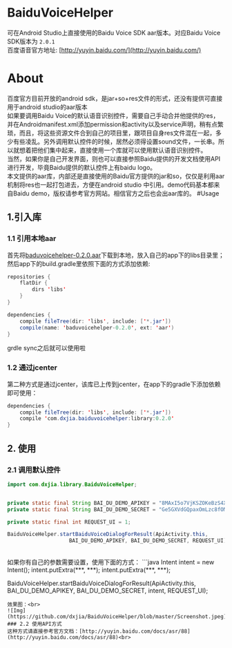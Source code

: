 # BaiduVoiceHelper
可在Android Studio上直接使用的Baidu Voice SDK aar版本。对应Baidu Voice SDK版本为 `2.0.1` <br>
百度语音官方地址: [http://yuyin.baidu.com/](http://yuyin.baidu.com/)
# About
  百度官方目前开放的android sdk，是jar+so+res文件的形式，还没有提供可直接用于android studio的aar版本<br>
如果要调用Baidu Voice的默认语音识别控件，需要自己手动合并他提供的res，并在Androidmanifest.xml添加permission和activity以及service声明，稍有点繁琐，而且，将这些资源文件合到自己的项目里，跟项目自身res文件混在一起，多少有些凌乱。另外调用默认控件的时候，居然必须得设置sound文件，一长串。所以就想着把他们集中起来，直接使用一个库就可以使用默认语音识别控件。<br>
当然，如果你是自己开发界面，则也可以直接参照Baidu提供的开发文档使用API进行开发，毕竟Baidu提供的默认控件上有baidu logo。<br>
    本文提供的aar库，内部还是直接使用的Baidu官方提供的jar和so，仅仅是利用aar机制将res也一起打包进去，方便在android studio 中引用。demo代码基本都来自Baidu demo，版权请参考官方网站。相信官方之后也会出aar库的。
#Usage
## 1.引入库
### 1.1 引用本地aar
首先将[baduvoicehelper-0.2.0.aar](https://github.com/dxjia/BaiduVoiceHelper/raw/master/baduvoicehelper-0.2.0.aar)下载到本地，放入自己的app下的libs目录里；<br>
然后app下的build.gradle里依照下面的方式添加依赖:<br>
```java
repositories {
    flatDir {
        dirs 'libs'
    }
}

dependencies {
    compile fileTree(dir: 'libs', include: ['*.jar'])
    compile(name: 'baduvoicehelper-0.2.0', ext: 'aar')
}
```
grdle sync之后就可以使用啦
### 1.2 通过jcenter
第二种方式是通过jcenter，该库已上传到jcenter，在app下的gradle下添加依赖即可使用：
```java
dependencies {
    compile fileTree(dir: 'libs', include: ['*.jar'])
    compile 'com.dxjia.baiduvoicehelper:library:0.2.0'
}
```
## 2. 使用
### 2.1 调用默认控件
```java
import com.dxjia.library.BaiduVoiceHelper;


private static final String BAI_DU_DEMO_APIKEY = "8MAxI5o7VjKSZOKeBzS4XtxO";
private static final String BAI_DU_DEMO_SECRET = "Ge5GXVdGQpaxOmLzc8fOM8309ATCz9Ha";

private static final int REQUEST_UI = 1;

BaiduVoiceHelper.startBaiduVoiceDialogForResult(ApiActivity.this,
                    BAI_DU_DEMO_APIKEY, BAI_DU_DEMO_SECRET, REQUEST_UI);

```
<br>
如果你有自己的参数需要设置，使用下面的方式：
```java
Intent intent = new Intent();
intent.putExtra(***, ***);
intent.putExtra(***, ***);

BaiduVoiceHelper.startBaiduVoiceDialogForResult(ApiActivity.this,
                    BAI_DU_DEMO_APIKEY, BAI_DU_DEMO_SECRET, intent, REQUEST_UI);
```
效果图：<br>
![Img](https://github.com/dxjia/BaiduVoiceHelper/blob/master/Screenshot.jpeg)
### 2.2 使用API方式
这种方式请直接参考官方文档：[http://yuyin.baidu.com/docs/asr/88](http://yuyin.baidu.com/docs/asr/88)<br>
